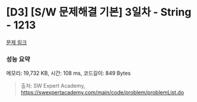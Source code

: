 # [D3] [S/W 문제해결 기본] 3일차 - String - 1213 

[문제 링크](https://swexpertacademy.com/main/code/problem/problemDetail.do?contestProbId=AV14P0c6AAUCFAYi) 

### 성능 요약

메모리: 19,732 KB, 시간: 108 ms, 코드길이: 849 Bytes



> 출처: SW Expert Academy, https://swexpertacademy.com/main/code/problem/problemList.do